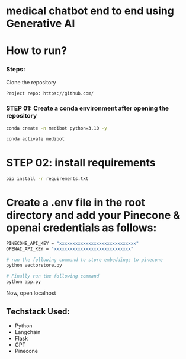# medical chatbot end to end using Generative AI

# How to run?
### Steps:

Clone the repository

```bash
Project repo: https://github.com/
```

### STEP 01: Create a conda environment after opening the repository
```bash
conda create -n medibot python=3.10 -y
```

```bash
conda activate medibot
```


# STEP 02: install requirements
```bash
pip install -r requirements.txt
```

# Create a .env file in the root directory and add your Pinecone & openai credentials as follows:
```bash
PINECONE_API_KEY = "xxxxxxxxxxxxxxxxxxxxxxxxxxxxx"
OPENAI_API_KEY = "xxxxxxxxxxxxxxxxxxxxxxxxxxxxx"
```

```bash
# run the following command to store embeddings to pinecone
python vectorstore.py
```

```bash
# Finally run the following command
python app.py
```

Now, open localhost


## Techstack Used:
* Python
* Langchain
* Flask
* GPT
* Pinecone


